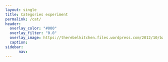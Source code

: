```yaml
---
layout: single
title: Categories experiment
permalink: /cat/
header:
  overlay_color: "#000"
  overlay_filter: "0.0"
  overlay_image: https://therebelkitchen.files.wordpress.com/2012/10/barleycove-west-cork.jpg
  caption: 
sidebar: 
      nav: 
--- 
```


<!--{% include cat.html %}-->